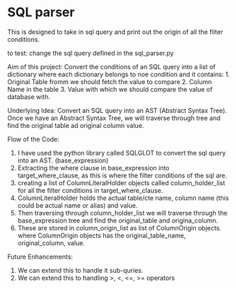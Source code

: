 # SQL parser
This is designed to take in sql query and print out the origin of all the filter conditions.

to test: change the sql query defined in the sql_parser.py

Aim of this project:
  Convert the conditions of an SQL query into a list of dictionary where each dictionary belongs to noe condition and it contains:
    1. Original Table fromm we should fetch the value to compare
    2. Column Name in the table 
    3. Value with which we should compare the value of database with.

Underlying Idea:
  Convert an SQL query into an AST (Abstract Syntax Tree). Once we have an Abstract Syntax Tree, we will traverse through tree and find the original table ad original column value.

Flow of the Code:
  1. I have used the python library called SQLGLOT to convert the sql query into an AST. (base_expression)
  2. Extracting the where clause in base_expression into target_where_clause, as this is where the filter conditions of the sql are.
  3. creating a list of ColumnLiteralHolder objects called column_holder_list for all the filter conditions in target_where_clause.
  4. ColumnLiteralHolder holds the actual table/cte name, column name (this could be actual name or alias) and value.
  5. Then traversing through column_holder_list we will traverse through the base_expression tree and find the original_table and origina_column.
  6. These are stored in column_origin_list as list of ColumnOrigin objects. where ColumnOrigin objects has the original_table_name, original_column, value.


Future Enhancements:
  1. We can extend this to handle it sub-quries.
  2. We can extend this to handling >, <, <=, >= operators



